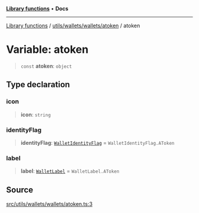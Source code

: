 [**Library functions**](../../../../../README.md) • **Docs**

***

[Library functions](../../../../../modules.md) / [utils/wallets/wallets/atoken](../README.md) / atoken

# Variable: atoken

> `const` **atoken**: `object`

## Type declaration

### icon

> **icon**: `string`

### identityFlag

> **identityFlag**: [`WalletIdentityFlag`](../../../types/enumerations/WalletIdentityFlag.md) = `WalletIdentityFlag.AToken`

### label

> **label**: [`WalletLabel`](../../../types/enumerations/WalletLabel.md) = `WalletLabel.AToken`

## Source

[src/utils/wallets/wallets/atoken.ts:3](https://github.com/bgd-labs/fe-shared/blob/bcb81f075c57b42adfeb5f3e6c387d13f532f431/src/utils/wallets/wallets/atoken.ts#L3)
